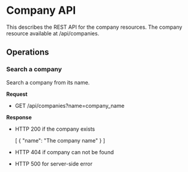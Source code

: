 # Company API

This describes the REST API for the company resources. The company resource available at /api/companies.

## Operations

### Search a company

Search a company from its name.

**Request**

- GET /api/companies?name=company_name

**Response**

- HTTP 200 if the company exists

    [
      {
        "name": "The company name"
      }
    ]

- HTTP 404 if company can not be found
- HTTP 500 for server-side error
